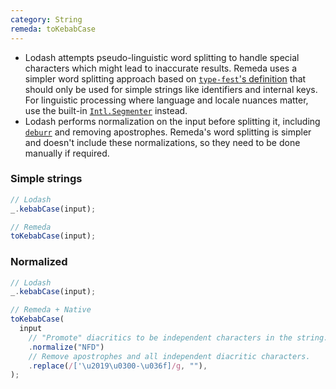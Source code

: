 ```yaml
---
category: String
remeda: toKebabCase
---
```


- Lodash attempts pseudo-linguistic word splitting to handle special characters
  which might lead to inaccurate results. Remeda uses a simpler word splitting
  approach based on [`type-fest`'s definition](https://github.com/sindresorhus/type-fest/blob/main/source/words.d.ts)
  that should only be used for simple strings like identifiers and internal
  keys. For linguistic processing where language and locale nuances matter, use
  the built-in [`Intl.Segmenter`](https://developer.mozilla.org/en-US/docs/Web/JavaScript/Reference/Global_Objects/Intl/Segmenter)
  instead.
- Lodash performs normalization on the input before splitting it, including
  [`deburr`](/migrate/lodash#deburr) and removing apostrophes. Remeda's word
  splitting is simpler and doesn't include these normalizations, so they need to
  be done manually if required.

### Simple strings

```ts
// Lodash
_.kebabCase(input);

// Remeda
toKebabCase(input);
```

### Normalized

```ts
// Lodash
_.kebabCase(input);

// Remeda + Native
toKebabCase(
  input
    // "Promote" diacritics to be independent characters in the string.
    .normalize("NFD")
    // Remove apostrophes and all independent diacritic characters.
    .replace(/['\u2019\u0300-\u036f]/g, ""),
);
```
